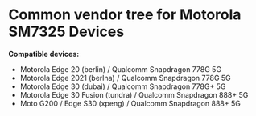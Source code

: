 # Common vendor tree for Motorola SM7325 Devices

**Compatible devices:**
- Motorola Edge 20 (berlin) / Qualcomm Snapdragon 778G 5G
- Motorola Edge 2021 (berlna) / Qualcomm Snapdragon 778G 5G
- Motorola Edge 30 (dubai) / Qualcomm Snapdragon 778G+ 5G
- Motorola Edge 30 Fusion (tundra) / Qualcomm Snapdragon 888+ 5G
- Moto G200 / Edge S30 (xpeng) / Qualcomm Snapdragon 888+ 5G

